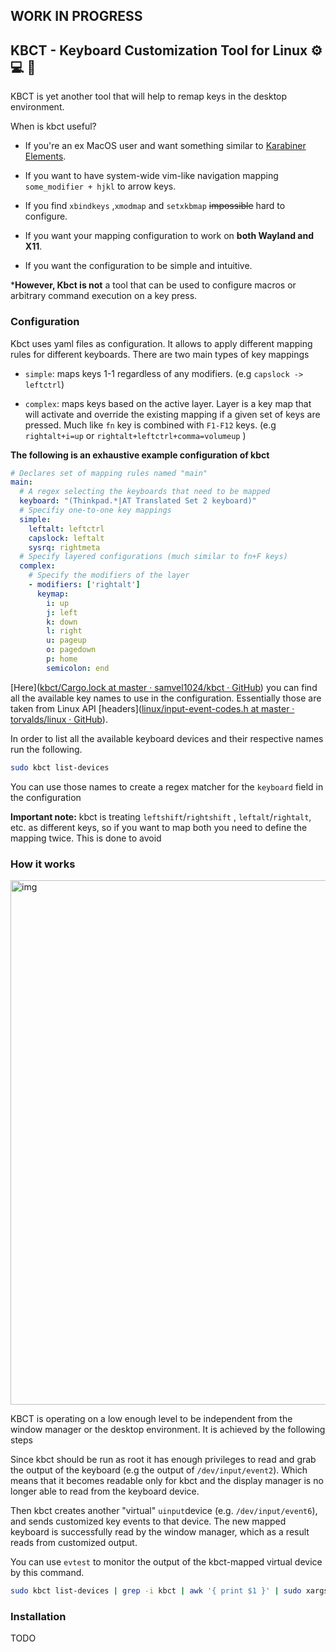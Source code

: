 ## 

## WORK IN PROGRESS

## KBCT - Keyboard Customization Tool for Linux :gear: :computer: :penguin:

KBCT is yet another tool that will help to remap keys in the desktop environment.

When is kbct useful?

- If you're an ex MacOS user and want something similar to [Karabiner Elements](https://github.com/pqrs-org/Karabiner-Elements).

- If you want to have system-wide vim-like navigation mapping `some_modifier + hjkl` to arrow keys.

- If you find `xbindkeys` ,`xmodmap` and `setxkbmap` ~~impossible~~ hard to configure.

- If you want your mapping configuration to work on **both Wayland and X11**.

- If you want the configuration to be simple and intuitive.

***However, Kbct is not** a tool that can be used to configure macros or arbitrary command execution on a key press.

### Configuration

Kbct uses yaml files as configuration. It allows to apply different mapping rules for different keyboards. There are two main types of key mappings

- `simple`: maps keys 1-1 regardless of any modifiers. (e.g `capslock -> leftctrl`)

- `complex`: maps keys based on the active layer. Layer is a key map that will activate and override the existing mapping if a given set of keys are pressed. Much like `fn` key is combined with `F1-F12` keys. (e.g `rightalt+i=up` or `rightalt+leftctrl+comma=volumeup` )

**The following is an exhaustive example configuration of kbct**

```yaml
# Declares set of mapping rules named "main"
main: 
  # A regex selecting the keyboards that need to be mapped 
  keyboard: "(Thinkpad.*|AT Translated Set 2 keyboard)"
  # Specifiy one-to-one key mappings
  simple:
    leftalt: leftctrl
    capslock: leftalt
    sysrq: rightmeta
  # Specify layered configurations (much similar to fn+F keys)
  complex:
    # Specify the modifiers of the layer
    - modifiers: ['rightalt']
      keymap:
        i: up
        j: left
        k: down
        l: right
        u: pageup
        o: pagedown
        p: home
        semicolon: end
```

[Here]([kbct/Cargo.lock at master · samvel1024/kbct · GitHub](https://github.com/samvel1024/kbct/blob/master/Cargo.lock)) you can find all the available key names to use in the configuration. Essentially those are taken from Linux API [headers]([linux/input-event-codes.h at master · torvalds/linux · GitHub](https://github.com/torvalds/linux/blob/master/include/uapi/linux/input-event-codes.h)).



In order to list all the available keyboard devices and their respective names run the following.

```bash
sudo kbct list-devices
```

You can use those names to create a regex matcher for the `keyboard` field in the configuration



**Important note:** kbct is treating `leftshift`/`rightshift` , `leftalt`/`rightalt`, etc. as different keys, so if you want to map both you need to define the mapping twice. This is done to avoid 

### How it works

<img title="" src="https://i.imgur.com/n5Wn0YJ.jpg" alt="img" width="839">

KBCT is operating on a low enough level to be independent from the window manager or the desktop environment. It is achieved by the following steps

Since kbct should be run as root it has enough privileges to  read and grab the output of the keyboard (e.g the output of `/dev/input/event2`). Which means that it becomes readable only for kbct and the display manager is no longer able to read from the keyboard device.

Then kbct creates another "virtual" `uinput`device (e.g. `/dev/input/event6`), and sends customized key events to that device. The new mapped keyboard is successfully read by the window manager, which as a result reads from customized output.

You can use `evtest` to monitor the output of the kbct-mapped virtual device by this command.

```bash
sudo kbct list-devices | grep -i kbct | awk '{ print $1 }' | sudo xargs evtest 
```

### Installation

TODO






